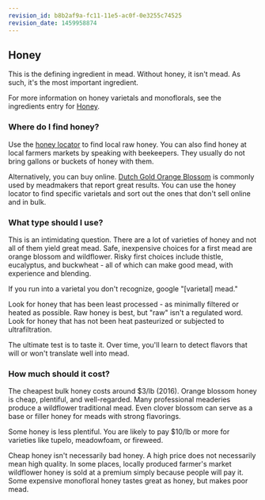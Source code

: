 ```yaml
---
revision_id: b8b2af9a-fc11-11e5-ac0f-0e3255c74525
revision_date: 1459958874
---
```


## Honey

This is the defining ingredient in mead. Without honey, it isn't mead. As such, it's the most important ingredient.

For more information on honey varietals and monoflorals, see the ingredients entry for [Honey](/r/mead/wiki/ingredients/honey).

### Where do I find honey?

Use the [honey locator](http://www.honey.com/honey-locator/) to find local raw honey. You can also find honey at local farmers markets by speaking with beekeepers. They usually do not bring gallons or buckets of honey with them.

Alternatively, you can buy online. [Dutch Gold Orange Blossom](https://www.dutchgoldhoney.com/store/honey-varietals/Orange-Blossom-Honey) is commonly used by meadmakers that report great results. You can use the honey locator to find specific varietals and sort out the ones that don't sell online and in bulk.

### What type should I use?

This is an intimidating question. There are a lot of varieties of honey and not all of them yield great mead. Safe, inexpensive choices for a first mead are orange blossom and wildflower. Risky first choices include thistle, eucalyptus, and buckwheat - all of which can make good mead, with experience and blending. 

If you run into a varietal you don't recognize, google "[varietal] mead."

Look for honey that has been least processed - as minimally filtered or heated as possible. Raw honey is best, but "raw" isn't a regulated word. Look for honey that has not been heat pasteurized or subjected to ultrafiltration.

The ultimate test is to taste it. Over time, you'll learn to detect flavors that will or won't translate well into mead.

### How much should it cost?

The cheapest bulk honey costs around $3/lb (2016). Orange blossom honey is cheap, plentiful, and well-regarded. Many professional meaderies produce a wildflower traditional mead. Even clover blossom can serve as a base or filler honey for meads with strong flavorings.

Some honey is less plentiful. You are likely to pay $10/lb or more for varieties like tupelo, meadowfoam, or fireweed. 

Cheap honey isn't necessarily bad honey. A high price does not necessarily mean high quality. In some places, locally produced farmer's market wildflower honey is sold at a premium simply because people will pay it. Some expensive monofloral honey tastes great as honey, but makes poor mead.